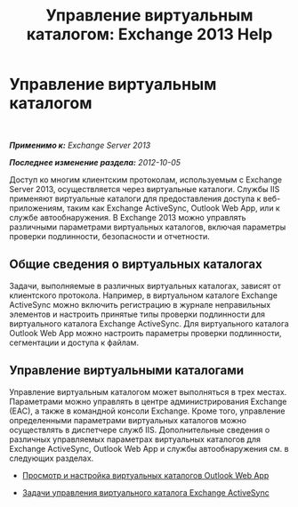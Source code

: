 ﻿---
title: 'Управление виртуальным каталогом: Exchange 2013 Help'
TOCTitle: Управление виртуальным каталогом
ms:assetid: 1af30fd5-621c-4acb-b6df-d8fa64d719ba
ms:mtpsurl: https://technet.microsoft.com/ru-ru/library/Ff952752(v=EXCHG.150)
ms:contentKeyID: 50487568
ms.date: 04/30/2018
mtps_version: v=EXCHG.150
ms.translationtype: HT
---

# Управление виртуальным каталогом

 

_**Применимо к:** Exchange Server 2013_

_**Последнее изменение раздела:** 2012-10-05_

Доступ ко многим клиентским протоколам, используемым с Exchange Server 2013, осуществляется через виртуальные каталоги. Службы IIS применяют виртуальные каталоги для предоставления доступа к веб-приложениям, таким как Exchange ActiveSync, Outlook Web App, или к службе автообнаружения. В Exchange 2013 можно управлять различными параметрами виртуальных каталогов, включая параметры проверки подлинности, безопасности и отчетности.

## Общие сведения о виртуальных каталогах

Задачи, выполняемые в различных виртуальных каталогах, зависят от клиентского протокола. Например, в виртуальном каталоге Exchange ActiveSync можно включить регистрацию в журнале неправильных элементов и настроить принятые типы проверки подлинности для виртуального каталога Exchange ActiveSync. Для виртуального каталога Outlook Web App можно настроить параметры проверки подлинности, сегментации и доступа к файлам.

## Управление виртуальными каталогами

Управление виртуальным каталогом может выполняться в трех местах. Параметрами можно управлять в центре администрирования Exchange (EAC), а также в командной консоли Exchange. Кроме того, управление определенными параметрами виртуальных каталогов можно осуществлять в диспетчере служб IIS. Дополнительные сведения о различных управляемых параметрах виртуальных каталогов для Exchange ActiveSync, Outlook Web App и службы автообнаружения см. в следующих разделах.

  - [Просмотр и настройка виртуальных каталогов Outlook Web App](view-or-configure-outlook-web-app-virtual-directories-exchange-2013-help.md)

  - [Задачи управления виртуального каталога Exchange ActiveSync](exchange-activesync-virtual-directory-management-tasks-exchange-2013-help.md)

